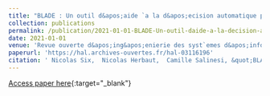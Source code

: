 ```yaml
---
title: "BLADE : Un outil d&apos;aide `a la d&apos;ecision automatique pour guider le choix de technologie Blockchain"
collection: publications
permalink: /publication/2021-01-01-BLADE-Un-outil-daide-a-la-decision-automatique-pour-guider-le-choix-de-technologie-Blockchain
date: 2021-01-01
venue: 'Revue ouverte d&apos;ing&apos;enierie des syst`emes d&apos;information'
paperurl: 'https://hal.archives-ouvertes.fr/hal-03116196'
citation: ' Nicolas Six,  Nicolas Herbaut,  Camille Salinesi, &quot;BLADE : Un outil d&amp;apos;aide `a la d&amp;apos;ecision automatique pour guider le choix de technologie Blockchain.&quot; Revue ouverte d&amp;apos;ing&amp;apos;enierie des syst`emes d&amp;apos;information, 2021.'
---
```

[Access paper here](https://hal.archives-ouvertes.fr/hal-03116196){:target="_blank"}
